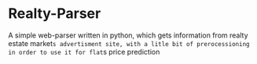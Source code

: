 # Realty-Parser
A simple web-parser written in python, which gets information from realty estate market`s advertisment site, with a litle bit of prerocessioning in order to use it for flat`s price prediction
